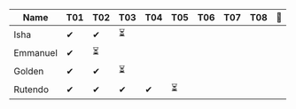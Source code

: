 |Name           |T01|T02|T03|T04|T05|T06|T07|T08|🚩|
|---------------|---|---|---|---|---|---|---|---|--|
|Isha           |✔|✔|⏳| | | | | | |
|Emmanuel       |✔|⏳| | | | | | | |
|Golden         |✔|✔|⏳| | | | | | | 
|Rutendo        |✔|✔|✔|✔|⏳| | | | |
